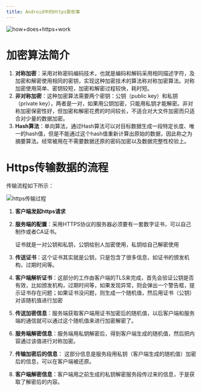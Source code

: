 ```yaml
---
title: Android中的Https那些事
---
```


![how+does+https+work](D:\MyDocument\Picture\how+does+https+work.png)

# 加密算法简介

1. **对称加密**：采用对称密码编码技术，也就是编码和解码采用相同描述字符，及加密和解密使用相同的密钥，实现这种加密技术的算法称对称加密算法。对称加密使用简单、密钥较短，加密和解密过程较快，耗时短。
2. **非对称加密**：这种加密算法需要两个密钥：公钥（public key）和私钥（private key），两者是一对，如果用公钥加密，只能用私钥才能解密。非对称加密保密性好，但加密和解密花费的时间较长，不适合对大文件加密而只适合对少量的数据加密。
3. **Hash算法**：单向算法，通过Hash算法可以对目标数据生成一段特定长度、唯一的hash值，但是不能通过这个hash值重新计算出原始的数据，因此称之为摘要算法。经常被用在不需要数据还原的密码加密以及数据完整性校验上。

# Https传输数据的流程

传输流程如下所示：

![https传输过程](D:\MyDocument\Picture\https传输过程.jpg)

1. **客户端发起https请求**

2. **服务端的配置**：采用HTTPS协议的服务器必须要有一套数字证书，可以自己制作或者CA证书。

   证书就是一对公钥和私钥，公钥给别人加密使用，私钥给自己解密使用

3. **传送证书**：这个证书其实就是公钥，只是包含了很多信息，如证书的颁发机构，过期时间等。

4. **客户端解析证书**：这部分的工作由客户端的TLS来完成，首先会验证公钥是否有效，比如颁发机构，过期时间等，如果发现异常，则会弹出一个警告框，提示证书存在问题；如果证书没问题，则生成一个随机值，然后用证书（公钥）对该随机值进行加密

5. **传送加密信息**：服务端获取客户端用证书加密后的随机值，以后客户端和服务端的通信就可以通过这个随机值来进行加密解密了。

6. **服务端解密信息**：服务端用私钥解密后，得到客户端生成的随机值，然后把内容通过该值进行对称加密。

7. **传输加密后的信息**： 这部分信息是服务段用私钥（客户端生成的随机值）加密后的信息，可以在客户端被还原。

8. **客户端解密信息**：客户端用之前生成的私钥解密服务段传过来的信息，于是获取了解密后的内容。